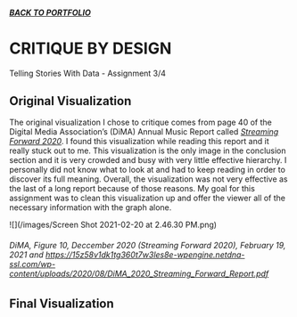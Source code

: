 ##### [**BACK TO PORTFOLIO**](/portfoliopage_main.md)

# CRITIQUE BY DESIGN
Telling Stories With Data - Assignment 3/4

## Original Visualization
The original visualization I chose to critique comes from page 40 of the Digital Media Association’s (DiMA) Annual Music Report called [_Streaming Forward 2020_](https://15z58v1dk1tg360t7w3les8e-wpengine.netdna-ssl.com/wp-content/uploads/2020/08/DiMA_2020_Streaming_Forward_Report.pdf). I found this visualization while reading this report and it really stuck out to me. This visualization is the only image in the conclusion section and it is very crowded and busy with very little effective hierarchy. I personally did not know what to look at and had to keep reading in order to discover its full meaning. Overall, the visualization was not very effective as the last of a long report because of those reasons. My goal for this assignment was to clean this visualization up and offer the viewer all of the necessary information with the graph alone. 

![](/images/Screen Shot 2021-02-20 at 2.46.30 PM.png)

######      DiMA, _Figure 10_, Deccember 2020 (_Streaming Forward 2020_), February 19, 2021 and https://15z58v1dk1tg360t7w3les8e-wpengine.netdna-ssl.com/wp-content/uploads/2020/08/DiMA_2020_Streaming_Forward_Report.pdf









## Final Visualization
<div class="flourish-embed" data-src="story/773147"><script src="https://public.flourish.studio/resources/embed.js"></script></div>
